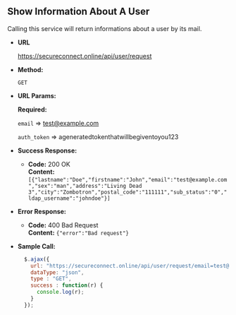 **Show Information About A User**
----
Calling this service will return informations about a user by its mail.

* **URL**

  https://secureconnect.online/api/user/request

* **Method:**
  
  `GET`
  
*  **URL Params:** 

   **Required:**
 
   `email` => test@example.com
   
   `auth_token` => ageneratedtokenthatwillbegiventoyou123

* **Success Response:**

  * **Code:** 200 OK<br />
    **Content:** `[{"lastname":"Doe","firstname":"John","email":"test@example.com","sex":"man","address":"Living Dead 3","city":"Zombotron","postal_code":"111111","sub_status":"0","ldap_username":"johndoe"}]`
 
* **Error Response:**

  * **Code:** 400 Bad Request<br />
    **Content:** `{"error":"Bad request"}`

* **Sample Call:**

  ```javascript
    $.ajax({
      url: "https://secureconnect.online/api/user/request/email=test@example.com&auth_token=ageneratedtokenthatwillbegiventoyou123",
      dataType: "json",
      type : "GET",
      success : function(r) {
        console.log(r);
      }
    });
  ```